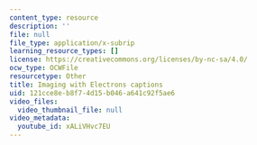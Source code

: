 ```yaml
---
content_type: resource
description: ''
file: null
file_type: application/x-subrip
learning_resource_types: []
license: https://creativecommons.org/licenses/by-nc-sa/4.0/
ocw_type: OCWFile
resourcetype: Other
title: Imaging with Electrons captions
uid: 121cce8e-b8f7-4d15-b046-a641c92f5ae6
video_files:
  video_thumbnail_file: null
video_metadata:
  youtube_id: xALiVHvc7EU
---
```

